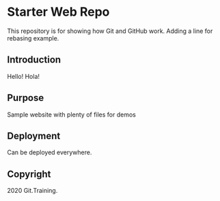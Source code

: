 # Starter Web Repo

This repository is for showing how Git and GitHub work.
Adding a line for rebasing example.

## Introduction

Hello! Hola!

## Purpose

Sample website with plenty of files for demos

## Deployment

Can be deployed everywhere.

## Copyright

2020 Git.Training.
